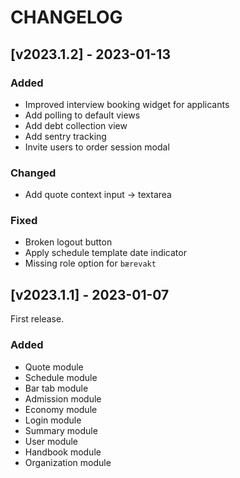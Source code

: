# CHANGELOG

## [v2023.1.2] - 2023-01-13

### Added

- Improved interview booking widget for applicants
- Add polling to default views
- Add debt collection view
- Add sentry tracking
- Invite users to order session modal

### Changed

- Add quote context input -> textarea

### Fixed

- Broken logout button
- Apply schedule template date indicator
- Missing role option for `bærevakt`

## [v2023.1.1] - 2023-01-07

First release.

### Added

- Quote module
- Schedule module
- Bar tab module
- Admission module
- Economy module
- Login module
- Summary module
- User module
- Handbook module
- Organization module
